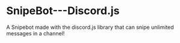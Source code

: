 # SnipeBot---Discord.js
A Snipebot made with the discord.js library that can snipe unlimited messages in a channel!
